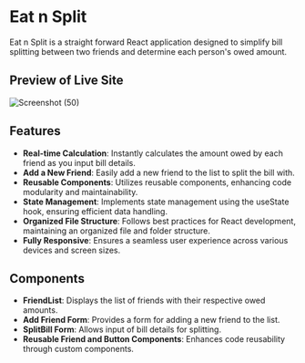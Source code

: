 # Eat n Split

Eat n Split is a straight forward React application designed to simplify bill splitting between two friends and determine each person's owed amount.

## Preview of Live Site

![Screenshot (50)](https://github.com/SDInfinity/Eat-n-Split./assets/102734212/cb0b6f57-891b-4ac0-87cf-d7428070d2a7)


## Features

- **Real-time Calculation**: Instantly calculates the amount owed by each friend as you input bill details.
- **Add a New Friend**: Easily add a new friend to the list to split the bill with.
- **Reusable Components**: Utilizes reusable components, enhancing code modularity and maintainability.
- **State Management**: Implements state management using the useState hook, ensuring efficient data handling.
- **Organized File Structure**: Follows best practices for React development, maintaining an organized file and folder structure.
- **Fully Responsive**: Ensures a seamless user experience across various devices and screen sizes.

## Components

- **FriendList**: Displays the list of friends with their respective owed amounts.
- **Add Friend Form**: Provides a form for adding a new friend to the list.
- **SplitBill Form**: Allows input of bill details for splitting.
- **Reusable Friend and Button Components**: Enhances code reusability through custom components.


